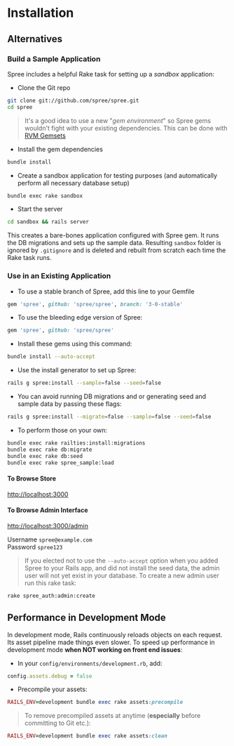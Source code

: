 # Installation
## Alternatives
### Build a Sample Application
Spree includes a helpful Rake task for setting up a *sandbox* application:
* Clone the Git repo
```bash
git clone git://github.com/spree/spree.git
cd spree
```
> It's a good idea to use a new "*gem environment*" so Spree gems wouldn't fight with your existing dependencies. This can be done with [RVM Gemsets](https://rvm.io/gemsets/creating)
* Install the gem dependencies
```bash
bundle install
```
* Create a sandbox application for testing purposes (and automatically perform all necessary database setup)
```bash
bundle exec rake sandbox
```
* Start the server
```bash
cd sandbox && rails server
```

This creates a bare-bones application configured with Spree gem. It runs the DB migrations  and sets
up the sample data. Resulting `sandbox` folder is ignored by `.gitignore` and is  deleted and
rebuilt from scratch each time the Rake task runs.

### Use in an Existing Application
* To use a stable branch of Spree, add this line to your Gemfile
```ruby
gem 'spree', github: 'spree/spree', branch: '3-0-stable'
```
* To use the bleeding edge version of Spree:
```ruby
gem 'spree', github: 'spree/spree'
```
* Install these gems using this command:
```bash
bundle install --auto-accept
```
* Use the install generator to set up Spree:
```bash
rails g spree:install --sample=false --seed=false
```
* You can avoid running DB migrations and or generating seed and sample data by passing these flags:
```bash
rails g spree:install --migrate=false --sample=false --seed=false
```
* To perform those on your own:
```bash
bundle exec rake railties:install:migrations
bundle exec rake db:migrate
bundle exec rake db:seed
bundle exec rake spree_sample:load
```

#### To Browse Store
[http://localhost:3000](http://localhost:3000)

#### To Browse Admin Interface
[http://localhost:3000/admin](http://localhost:3000/admin)

Username `spree@example.com`   
Password `spree123`

> If you elected not to use the `--auto-accept` option when you added Spree to your Rails app, and
did not install the seed data, the admin user will not yet exist in your database. To create a new admin user run this rake task:
```bash
rake spree_auth:admin:create
```

## Performance in Development Mode
In development mode, Rails continuously reloads objects on each request. Its asset pipeline made
things even slower. To speed up performance in development mode **when NOT working on front end issues**:
* In your `config/environments/development.rb`, add:
```ruby
config.assets.debug = false
```
* Precompile your assets:
```ruby
RAILS_ENV=development bundle exec rake assets:precompile
```

> To remove precompiled assets at anytime (**especially** before committing to Git etc.):
```ruby
RAILS_ENV=development bundle exec rake assets:clean
```